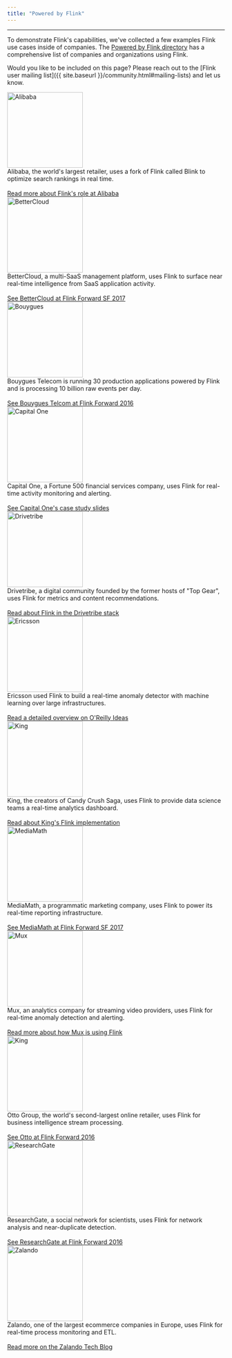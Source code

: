 ```yaml
---
title: "Powered by Flink"
---
```


<!-- --------------------------------------------- -->
<!--                Powered by Flink
<!-- --------------------------------------------- -->

----
<head>
<style>
   th, td {
   padding: 10px;
   }
   .height > img {min-height: 137px};
</style>
</head>

<p>To demonstrate Flink's capabilities, we've collected a few examples Flink use cases inside of companies. The <a href="https://cwiki.apache.org/confluence/display/FLINK/Powered+by+Flink" target='_blank'><small><span class="glyphicon glyphicon-new-window"></span></small> Powered by Flink directory</a> has a comprehensive list of companies and organizations using Flink.</p>

Would you like to be included on this page? Please reach out to the [Flink user mailing list]({{ site.baseurl }}/community.html#mailing-lists) and let us know.

<div class="row-fluid">

   <div class="height col-md-3 col-sm-4 col-xs-6">
      <img src="{{ site.baseurl }}/img/poweredby/alibaba-logo.png" width="175"  alt="Alibaba" /><br />
      Alibaba, the world's largest retailer, uses a fork of Flink called Blink to optimize search rankings in real time. <br><br><a href="http://data-artisans.com/blink-flink-alibaba-search/" target='_blank'><small><span class="glyphicon glyphicon-new-window"></span></small> Read more about Flink's role at Alibaba</a>
   </div>
   <div class="height col-md-3 col-sm-4 col-xs-6">
      <img src="{{ site.baseurl }}/img/poweredby/bettercloud-logo.png" width="175"  alt="BetterCloud" /><br />
      BetterCloud, a multi-SaaS management platform, uses Flink to surface near real-time intelligence from SaaS application activity. <br><br><a href="https://www.youtube.com/watch?v=_yHds9SvMfE&list=PLDX4T_cnKjD2UC6wJr_wRbIvtlMtkc-n2&index=10" target='_blank'><small><span class="glyphicon glyphicon-new-window"></span></small> See BetterCloud at Flink Forward SF 2017</a>
   </div>
   <div class="height col-md-3 col-sm-4 col-xs-6">
      <img src="{{ site.baseurl }}/img/poweredby/bouygues-logo.jpg" width="175"  alt="Bouygues" /><br />
      Bouygues Telecom is running 30 production applications powered by Flink and is processing 10 billion raw events per day. <br><br><a href="http://flink-forward.org/kb_sessions/a-brief-history-of-time-with-apache-flink-real-time-monitoring-and-analysis-with-flink-kafka-hb/" target='_blank'><small><span class="glyphicon glyphicon-new-window"></span></small> See Bouygues Telcom at Flink Forward 2016</a>
   </div>
   <div class="height col-md-3 col-sm-4 col-xs-6">
      <img src="{{ site.baseurl }}/img/poweredby/capital-one-logo.png" width="175"  alt="Capital One" /><br />
      Capital One, a Fortune 500 financial services company, uses Flink for real-time activity monitoring and alerting. <br><br><a href="http://www.slideshare.net/FlinkForward/flink-case-study-capital-one" target='_blank'><small><span class="glyphicon glyphicon-new-window"></span></small> See Capital One's case study slides</a>
   </div>
   <div class="height col-md-3 col-sm-4 col-xs-6">
      <img src="{{ site.baseurl }}/img/poweredby/dtrb-logo.png" width="175"  alt="Drivetribe" /><br />
      Drivetribe, a digital community founded by the former hosts of "Top Gear", uses Flink for metrics and content recommendations. <br><br><a href="https://data-artisans.com/drivetribe-cqrs-apache-flink/" target='_blank'><small><span class="glyphicon glyphicon-new-window"></span></small> Read about Flink in the Drivetribe stack</a>
   </div>

   <div class="height col-md-3 col-sm-4 col-xs-6">
      <img src="{{ site.baseurl }}/img/poweredby/ericsson-logo.png" width="175"  alt="Ericsson" /><br />
      Ericsson used Flink to build a real-time anomaly detector with machine learning over large infrastructures. <br><br><a href="https://www.oreilly.com/ideas/applying-the-kappa-architecture-in-the-telco-industry" target='_blank'><small><span class="glyphicon glyphicon-new-window"></span></small> Read a detailed overview on O'Reilly Ideas</a>
   </div>
   <div class="height col-md-3 col-sm-4 col-xs-6">
   <img src="{{ site.baseurl }}/img/poweredby/king-logo.png" width="175" alt="King" />
         <br />
         King, the creators of Candy Crush Saga, uses Flink to provide data science teams a real-time analytics dashboard. <br><br><a href="https://techblog.king.com/rbea-scalable-real-time-analytics-king/" target='_blank'><small><span class="glyphicon glyphicon-new-window"></span></small> Read about King's Flink implementation</a>
   </div>
   <div class="height col-md-3 col-sm-4 col-xs-6">
   <img src="{{ site.baseurl }}/img/poweredby/mediamath-logo.png" width="175" alt="MediaMath" />
         <br />
         MediaMath, a programmatic marketing company, uses Flink to power its real-time reporting infrastructure. <br><br><a href="https://www.youtube.com/watch?v=mSLesPzWplA&index=13&list=PLDX4T_cnKjD2UC6wJr_wRbIvtlMtkc-n2" target='_blank'><small><span class="glyphicon glyphicon-new-window"></span></small> See MediaMath at Flink Forward SF 2017</a>
   </div>
   <div class="height col-md-3 col-sm-4 col-xs-6">
   <img src="{{ site.baseurl }}/img/poweredby/mux-logo.png" width="175" alt="Mux" />
         <br />
         Mux, an analytics company for streaming video providers, uses Flink for real-time anomaly detection and alerting. <br><br><a href="https://mux.com/blog/discovering-anomalies-in-real-time-with-apache-flink/" target='_blank'><small><span class="glyphicon glyphicon-new-window"></span></small> Read more about how Mux is using Flink</a>
   </div>
   <div class="height col-md-3 col-sm-4 col-xs-6">
   <img src="{{ site.baseurl }}/img/poweredby/otto-group-logo.png" width="175" alt="King" />
         <br />
         Otto Group, the world's second-largest online retailer, uses Flink for business intelligence stream processing. <br><br><a href="http://flink-forward.org/kb_sessions/flinkspector-taming-the-squirrel/" target='_blank'><small><span class="glyphicon glyphicon-new-window"></span></small> See Otto at Flink Forward 2016</a>
   </div>
   <div class="height col-md-3 col-sm-4 col-xs-6">
   <img src="{{ site.baseurl }}/img/poweredby/researchgate-logo.png" width="175" alt="ResearchGate" /><br />
         ResearchGate, a social network for scientists, uses Flink for network analysis and near-duplicate detection. <br><br><a href="http://flink-forward.org/kb_sessions/joining-infinity-windowless-stream-processing-with-flink/" target='_blank'><small><span class="glyphicon glyphicon-new-window"></span></small> See ResearchGate at Flink Forward 2016</a>
  </div>
   <div class="height col-md-3 col-sm-4 col-xs-6">
   <img src="{{ site.baseurl }}/img/poweredby/zalando-logo.jpg" width="175" alt="Zalando" /><br />
         Zalando, one of the largest ecommerce companies in Europe, uses Flink for real-time process monitoring and ETL. <br><br><a href="https://tech.zalando.de/blog/apache-showdown-flink-vs.-spark/" target='_blank'><small><span class="glyphicon glyphicon-new-window"></span></small> Read more on the Zalando Tech Blog</a>
   </div>

</div>

<script>
$( document ).ready(function() {
    var heights = $(".height").map(function() {
        return $(this).height();
    }).get(),

    maxHeight = Math.max.apply(null, heights);

    $(".height").height(maxHeight);
});
</script>
